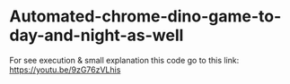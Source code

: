 # Automated-chrome-dino-game-to-day-and-night-as-well
For see execution & small explanation this code go to this link: https://youtu.be/9zG76zVLhis
